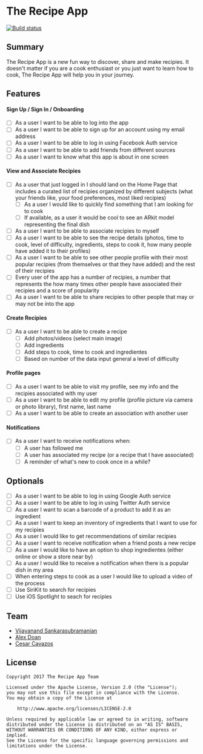 # The Recipe App

[![Build status](https://build.mobile.azure.com/v0.1/apps/a046a70f-dd1f-459d-9d1f-6d45057911b8/branches/master/badge)](https://mobile.azure.com)

## Summary

The Recipe App is a new fun way to discover, share and make recipies. It doesn't matter if you are a cook enthusiast or you just want to learn how to cook, The Recipe App will help you in your journey. 

## Features

#### Sign Up / Sign In / Onboarding

- [ ] As a user I want to be able to log into the app
- [ ] As a user I want to be able to sign up for an account using my email address
- [ ] As a user I want to be able to log in using Facebook Auth service
- [ ] As a user I want to be able to add friends from different sources
- [ ] As a user I want to know what this app is about in one screen

#### View and Associate Recipies

- [ ] As a user that just logged in I should land on the Home Page that includes a curated list of recipies organized by different subjects (what your friends like, your food preferences, most liked recipies)
	- [ ] As a user I would like to quickly find something that I am looking for to cook
	- [ ] If available, as a user it would be cool to see an ARkit model representing the final dish
- [ ] As a user I want to be able to associate recipies to myself
- [ ] As a user I want to be able to see the recipe details (photos, time to cook, level of difficulty, ingredients, steps to cook it, how many people have added it to their profiles)
- [ ] As a user I want to be able to see other people profile with their most popular recipies (from themselves or that they have added) and the rest of their recipies
- [ ] Every user of the app has a number of recipies, a number that represents the how many times other people have associated their recipies and a score of popularity
- [ ] As a user I want to be able to share recipies to other people that may or may not be into the app

#### Create Recipies

- [ ] As a user I want to be able to create a recipe
	- [ ] Add photos/videos (select main image)
	- [ ] Add ingredients
	- [ ] Add steps to cook, time to cook and ingredientes
	- [ ] Based on number of the data input general a level of difficulty 

#### Profile pages

- [ ] As a user I want to be able to visit my profile, see my info and the recipies associated with my user
- [ ] As a user I want to be able to edit my profile (profile picture via camera or photo library), first name, last name
- [ ] As a user I want to be able to create an association with another user

#### Notifications

- [ ] As a user I want to receive notifications when:
	- [ ] A user has followed me
	- [ ] A user has associated my recipe (or a recipe that I have associated)
	- [ ] A reminder of what's new to cook once in a while?

## Optionals

- [ ] As a user I want to be able to log in using Google Auth service
- [ ] As a user I want to be able to log in using Twitter Auth service
- [ ] As a user I want to scan a barcode of a product to add it as an ingredient
- [ ] As a user I want to keep an inventory of ingredients that I want to use for my recipies
- [ ] As a user I would like to get recommendations of similar recipies
- [ ] As a user I want to receive notification when a friend posts a new recipe
- [ ] As a user I would like to have an option to shop ingredientes (either online or show a store near by) 
- [ ] As a user I would like to receive a notification when there is a popular dish in my area 
- [ ] When entering steps to cook as a user I would like to upload a video of the process
- [ ] Use SiriKit to search for recipies
- [ ] Use iOS Spotlight to seach for recipies

## Team

- [Vijayanand Sankarasubramanian](https://github.com/vijayanands)
- [Alex Doan](https://github.com/lexicalparadox)
- [Cesar Cavazos](https://github.com/ccavazos)

## License

    Copyright 2017 The Recipe App Team

    Licensed under the Apache License, Version 2.0 (the "License");
    you may not use this file except in compliance with the License.
    You may obtain a copy of the License at

        http://www.apache.org/licenses/LICENSE-2.0

    Unless required by applicable law or agreed to in writing, software
    distributed under the License is distributed on an "AS IS" BASIS,
    WITHOUT WARRANTIES OR CONDITIONS OF ANY KIND, either express or implied.
    See the License for the specific language governing permissions and
    limitations under the License.
